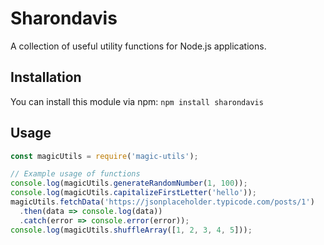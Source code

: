 # Sharondavis

A collection of useful utility functions for Node.js applications.

## Installation

You can install this module via npm: `npm install sharondavis`

## Usage

```javascript
const magicUtils = require('magic-utils');

// Example usage of functions
console.log(magicUtils.generateRandomNumber(1, 100));
console.log(magicUtils.capitalizeFirstLetter('hello'));
magicUtils.fetchData('https://jsonplaceholder.typicode.com/posts/1')
  .then(data => console.log(data))
  .catch(error => console.error(error));
console.log(magicUtils.shuffleArray([1, 2, 3, 4, 5]));
```


